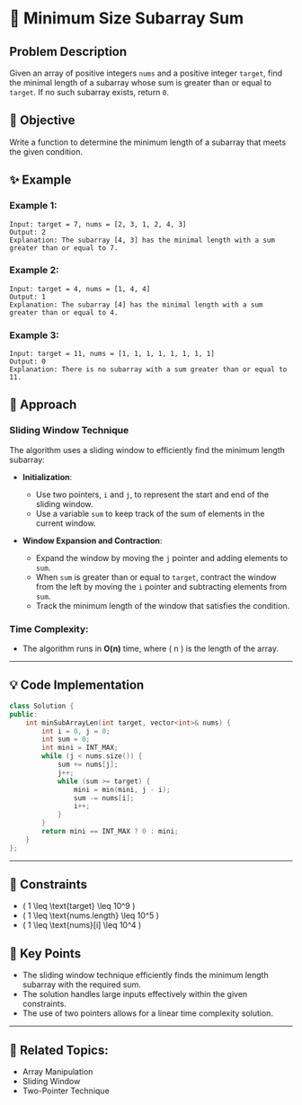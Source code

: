 # 🔢 **Minimum Size Subarray Sum**

## Problem Description

Given an array of positive integers `nums` and a positive integer `target`, find the minimal length of a subarray whose sum is greater than or equal to `target`. If no such subarray exists, return `0`.

## 🎯 **Objective**

Write a function to determine the minimum length of a subarray that meets the given condition.

## ✨ **Example**

### Example 1:
```plaintext
Input: target = 7, nums = [2, 3, 1, 2, 4, 3]
Output: 2
Explanation: The subarray [4, 3] has the minimal length with a sum greater than or equal to 7.
```

### Example 2:
```plaintext
Input: target = 4, nums = [1, 4, 4]
Output: 1
Explanation: The subarray [4] has the minimal length with a sum greater than or equal to 4.
```

### Example 3:
```plaintext
Input: target = 11, nums = [1, 1, 1, 1, 1, 1, 1, 1]
Output: 0
Explanation: There is no subarray with a sum greater than or equal to 11.
```

## 🚀 **Approach**

### **Sliding Window Technique**

The algorithm uses a sliding window to efficiently find the minimum length subarray:

- **Initialization**:
  - Use two pointers, `i` and `j`, to represent the start and end of the sliding window.
  - Use a variable `sum` to keep track of the sum of elements in the current window.

- **Window Expansion and Contraction**:
  - Expand the window by moving the `j` pointer and adding elements to `sum`.
  - When `sum` is greater than or equal to `target`, contract the window from the left by moving the `i` pointer and subtracting elements from `sum`.
  - Track the minimum length of the window that satisfies the condition.

### **Time Complexity**:
- The algorithm runs in **O(n)** time, where \( n \) is the length of the array.

---

## 💡 **Code Implementation**

```cpp
class Solution {
public:
    int minSubArrayLen(int target, vector<int>& nums) {
        int i = 0, j = 0;
        int sum = 0;
        int mini = INT_MAX;
        while (j < nums.size()) {
            sum += nums[j];
            j++;
            while (sum >= target) {
                mini = min(mini, j - i);
                sum -= nums[i];
                i++;
            }
        }
        return mini == INT_MAX ? 0 : mini;
    }
};
```

---

## 🔧 **Constraints**

- \( 1 \leq \text{target} \leq 10^9 \)
- \( 1 \leq \text{nums.length} \leq 10^5 \)
- \( 1 \leq \text{nums}[i] \leq 10^4 \)

## 🌟 **Key Points**

- The sliding window technique efficiently finds the minimum length subarray with the required sum.
- The solution handles large inputs effectively within the given constraints.
- The use of two pointers allows for a linear time complexity solution.

---

## 🔗 **Related Topics**:
- Array Manipulation
- Sliding Window
- Two-Pointer Technique